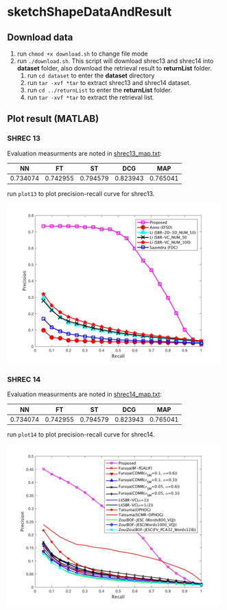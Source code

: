 # sketchShapeDataAndResult

## Download data
1. run `chmod +x download.sh` to change file mode 
2. run `./download.sh`. This script will download shrec13 and shrec14 into **dataset** folder, also download the retrieval result to **returnList** folder.
    1. run `cd dataset` to enter the **dataset** directory
    2. run `tar -xvf *tar` to extract shrec13 and shrec14 dataset.
    3. run `cd ../returnList` to enter the **returnList** folder.
    4. run `tar -xvf *tar` to extract the retrieval list.

## Plot result (MATLAB)
### SHREC 13
Evaluation measurments are noted in [shrec13\_map.txt](shrec13_map.txt):

| NN | FT | ST | DCG | MAP|
| --- | --- | --- | --- | --- |
|0.734074|0.742955|0.794579|0.823943|0.765041|

run `plot13` to plot precision-recall curve for shrec13.

<img src="PR_CURVE_13.jpg" alt="Precision recall curve for shrec13" width="500">

### SHREC 14
Evaluation measurments are noted in [shrec14\_map.txt](shrec14_map.txt):

| NN | FT | ST | DCG | MAP|
| --- | --- | --- | --- | --- |
|0.734074|0.742955|0.794579|0.823943|0.765041|

run `plot14` to plot precision-recall curve for shrec14.

<img src="PR_CURVE_14.jpg" alt="Precision recall curve for shrec14" width="500">

